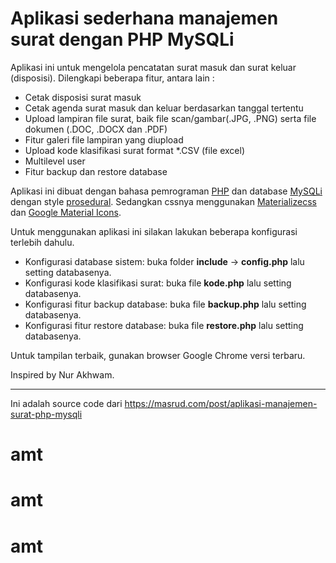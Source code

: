 # Aplikasi sederhana manajemen surat dengan PHP MySQLi

Aplikasi ini untuk mengelola pencatatan surat masuk dan surat keluar (disposisi). Dilengkapi beberapa fitur, antara lain :

- Cetak disposisi surat masuk
- Cetak agenda surat masuk dan keluar berdasarkan tanggal tertentu
- Upload lampiran file surat, baik file scan/gambar(.JPG, .PNG) serta file dokumen (.DOC, .DOCX dan .PDF)
- Fitur galeri file lampiran yang diupload
- Upload kode klasifikasi surat format *.CSV (file excel)
- Multilevel user
- Fitur backup dan restore database

Aplikasi ini dibuat dengan bahasa pemrograman <a href="http://php.net/" target="_blank">PHP</a> dan database <a href="https://en.wikipedia.org/wiki/MySQLi" target="_blank">MySQLi</a> dengan style <a href="https://en.wikipedia.org/wiki/Procedural_programming" target="_blank">prosedural</a>. Sedangkan cssnya menggunakan <a href="http://materializecss.com/" target="_blank">Materializecss</a> dan <a href="https://www.google.com/design/icons/" target="_blank">Google Material Icons</a>.

Untuk menggunakan aplikasi ini silakan lakukan beberapa konfigurasi terlebih dahulu.

- Konfigurasi database sistem: buka folder **include** -> **config.php** lalu setting databasenya.
- Konfigurasi kode klasifikasi surat: buka file **kode.php** lalu setting databasenya.
- Konfigurasi fitur backup database: buka file **backup.php** lalu setting databasenya.
- Konfigurasi fitur restore database: buka file **restore.php** lalu setting databasenya.

Untuk tampilan terbaik, gunakan browser Google Chrome versi terbaru.

Inspired by Nur Akhwam.

---

Ini adalah source code dari https://masrud.com/post/aplikasi-manajemen-surat-php-mysqli
# amt
# amt
# amt

